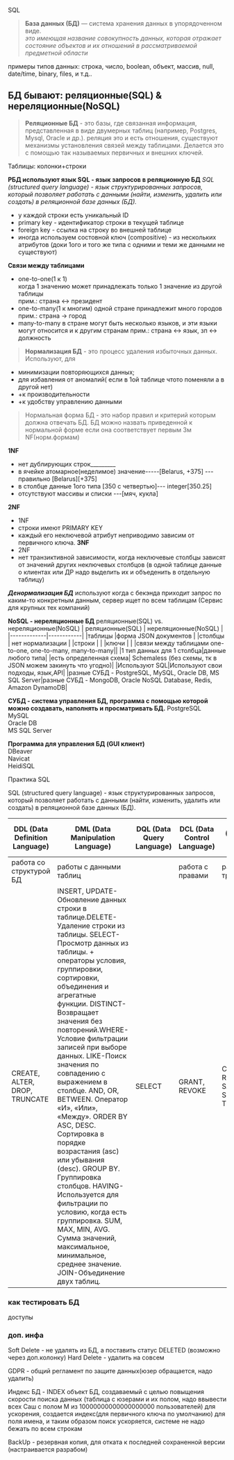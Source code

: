 SQL

>**База данных (БД)** — система хранения данных в упорядоченном виде.  
*это имеющая название совокупность данных, которая отражает состояние объектов и их отношений в рассматриваемой предметной области*  

примеры типов данных:
строка, число, boolean, объект, массив, null, date/time, binary, files, и т.д..

**БД    бывают:  реляционные(SQL)  &  нереляционные(NoSQL)** 
---
>**Реляционные БД**  - это базы, где связанная информация, представленная в виде двумерных таблиц (например, Postgres, Mysql, Oracle и др.).
реляция это и есть отношения, существуют механизмы установления связей между таблицами. Делается это с помощью так называемых первичных и внешних ключей.

Таблицы: колонки+строки

**РБД используют  язык SQL - язык запросов в реляционную БД**
*SQL (structured query language) - язык структурированных запросов, который позволяет работать с данными 
(найти, изменить, удалить или создать) в реляционной базе данных (БД).*

- у каждой строки есть уникальный ID
- primary key - идентификатор строки в текущей таблице
- foreign key - ссылка на строку во внешней таблице
- иногда используем состовной ключ (compositive) - из нескольких атрибутов (доки 1ого и того же типа с одними и теми же данными не существуют)

**Связи между таблицами**
- one-to-one(1 к 1)  
когда 1 значению может принадлежать только 1 значение из другой таблицы  
прим.: страна <-> президент  
- one-to-many(1 к многим)
одной стране принадлежит много городов  
прим.: страна -> город  
- many-to-many
в стране могут быть несколько языков, и эти языки могут относится и к другим странам
прим.: страна <-> язык, зп <-> должность

> **Нормализация БД** - это процесс удаления избыточных данных. 
Используют, для 
 - минимизации повторяющихся данных;
 - для избавления от аномалий( если в 1ой таблице чтото поменяли а в другой нет)
 - +к производительности
 - +к удобству управлению данными  
 > Нормальная форма БД - это набор правил и критерий которым должна отвечать БД.
БД можно назвать приведенной к нормальной форме если она соответствует первым 3м NF(норм.формам)

**1NF**
- нет дублирующих строк_________
- в ячейке атомарное(неделимое) значение-----[Belarus, +375] ---правильно [Belarus][+375]
- в столбце данные 1ого типа [350 c четвертью]--- integer[350.25]
- отсутствуют массивы и списки ---[мяч, кукла]

**2NF**
- 1NF
- строки имеют PRIMARY KEY
- каждый его неключевой атрибут неприводимо зависим от первичного ключа.
**3NF**
- 2NF
- нет транзиктивной зависимости, когда неключевые столбцы зависят от значений других неключевых столбцов
(в одной таблице данные о клиентах или ДР надо выделить их и объеденить в отдельную таблицу)

***Денормализация БД*** используют когда с бекэнда приходит запрос по каким-то конкретным данным, сервер ищет по всем таблицам
(Сервис для крупных тех компаний)

**NoSQL - нереляционные БД**
реляционные(SQL) vs. нереляционные(NoSQL)
| реляционные(SQL)       | нереляционные(NoSQL) |
|-------------|------------|
|таблицы	      |форма JSON документов |
|столбцы       |  нет нормализации   |
|строки        |        |
|ключи |      |
|связи между таблицами one-to-one, one-to-many, many-to-many||
|1 тип данных для 1 столбца|данные любого типа|
|есть определенная схема| Schemaless (без схемы, тк в JSON  можем закинуть что угодно)|
|Используют SQL|Используют свои подходы, язык,API|
|разные СУБД - PostgreSQL, MySQL, Oracle DB, MS SQL Server|разные СУБД - MongoDB,  Oracle NoSQL Database, Redis, Amazon DynamoDB|
 
**СУБД - система управления БД, программа с помощью которой можно создавать, наполнять и просматривать БД.**
PostgreSQL  
MySQL  
Oracle DB  
MS SQL Server  

**Программа для управления БД (GUI клиент)**  
DBeaver  
Navicat  
HeidiSQL  


 
        
 Практика SQL 
      

SQL (structured query language) - 
язык структурированных запросов, который позволяет работать с данными 
(найти, изменить, удалить или создать) в реляционной базе данных (БД).

|DDL (Data Definition Language)|DML (Data Manipulation Language)|DQL (Data  Query  Language)|DCL (Data Control Language)|TCL (Transaction Control Language)|
|---|---|---|---|---|
|работа со структурой БД|работы с данными таблиц||работа с правами|работа с транзакциями|
|CREATE, ALTER, DROP, TRUNCATE|INSERT, UPDATE-Обновление данных строки в таблице.DELETE-Удаление строки из таблицы. SELECT-Просмотр данных из таблицы. + операторы условия, группировки, сортировки, объединения и агрегатные функции. DISTINCT-Возвращает значения без повторений.WHERE-Условие фильтрации записей при выборе данных. LIKE-Поиск значения по совпадению с выражением в столбце. AND, OR, BETWEEN. Оператор «И», «Или», «Между». ORDER BY ASC, DESC. Сортировка в порядке возрастания (asc) или убывания (desc). GROUP BY. Группировка столбцов. HAVING-Используется для фильтрации по условию, когда есть группировка. SUM, MAX, MIN, AVG. Сумма значений, максимальное, минимальное, среднее значение. JOIN-Объединение двух таблиц.|SELECT|GRANT, REVOKE|COMMIT, ROLLBACK, SAVEPOINT, SET TRANSACTION|


### как тестировать БД
доступы

### доп. инфа

Soft Delete - не удалять из БД, а поставить статус DELETED (возможно через доп.колонку)
Hard Delete - удалить на совсем

GDPR - общий регламент по защите данных(юзер обращается, надо удалить)

Индекс БД - INDEX
объект БД, создаваемый с целью повыщения скорости поиска данных
(таблица с юзерами и их полом, надо ввывести всех Саш с полом М из 10000000000000000000 пользователей)
для ускорения, создается индекс(для первичного ключа по умолчанию) для поля имена, и таким образом поиск ускоряется, системе не надо бежать по всем строкам

BackUp - резервная копия, для отката к последней сохраненной версии (настраивается разрабом)




